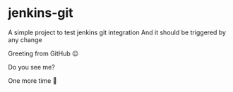# jenkins-git

A simple project to test jenkins git integration
And it should be triggered by any change

Greeting from GitHub 😉

Do you see me?

One more time 🚀
